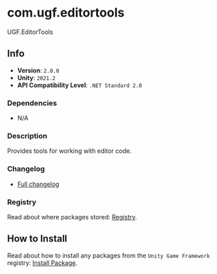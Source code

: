 # com.ugf.editortools

UGF.EditorTools

## Info

- **Version**: `2.0.0`
- **Unity**: `2021.2`
- **API Compatibility Level**: `.NET Standard 2.0`

### Dependencies

- N/A


### Description

Provides tools for working with editor code.

### Changelog

- [Full changelog](changelog.md)

### Registry

Read about where packages stored: [Registry](https://github.com/unity-game-framework/organization/blob/main/docs/registry.md).

## How to Install

Read about how to install any packages from the `Unity Game Framework` registry: [Install Package](https://github.com/unity-game-framework/organization/blob/main/docs/install-packages.md).
